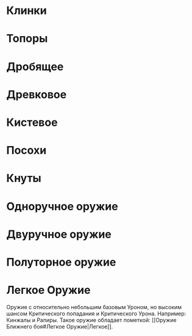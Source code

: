 # Клинки

# Топоры

# Дробящее

# Древковое

# Кистевое

# Посохи

# Кнуты

# Одноручное оружие

# Двуручное оружие

# Полуторное оружие

# Легкое Оружие

Оружие с относительно небольшим базовым Уроном, но высоким шансом Критического попадания и Критического Урона. Например: Кинжалы и Рапиры. Такое оружие обладает пометкой: [[Оружие Ближнего боя#Легкое Оружие|Легкое]]. 



